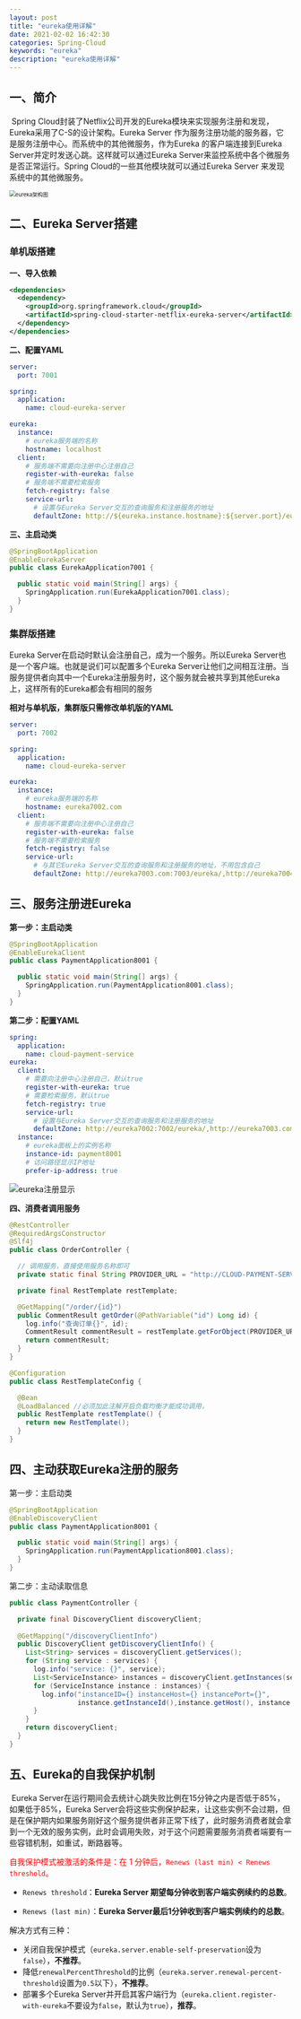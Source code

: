 ```yaml
---
layout: post
title: "eureka使用详解"
date: 2021-02-02 16:42:30
categories: Spring-Cloud
keywords: "eureka"
description: "eureka使用详解"
---
```


## 一、简介

​	Spring Cloud封装了Netflix公司开发的Eureka模块来实现服务注册和发现，Eureka采用了C-S的设计架构。Eureka Server 作为服务注册功能的服务器，它是服务注册中心。而系统中的其他微服务，作为Eureka 的客户端连接到Eureka Server并定时发送心跳。这样就可以通过Eureka Server来监控系统中各个微服务是否正常运行。Spring Cloud的一些其他模块就可以通过Eureka Server 来发现系统中的其他微服务。

<img src="/img/eurekaeureka架构图.png" alt="eureka架构图" style="zoom:67%;" />

## 二、Eureka Server搭建

### 单机版搭建

**一、导入依赖**

```xml
<dependencies>
  <dependency>
    <groupId>org.springframework.cloud</groupId>
    <artifactId>spring-cloud-starter-netflix-eureka-server</artifactId>
  </dependency>
</dependencies>
```

**二、配置YAML**

```yaml
server:
  port: 7001

spring:
  application:
    name: cloud-eureka-server

eureka:
  instance:
    # eureka服务端的名称
    hostname: localhost
  client:
    # 服务端不需要向注册中心注册自己
    register-with-eureka: false
    # 服务端不需要检索服务
    fetch-registry: false
    service-url:
      # 设置与Eureka Server交互的查询服务和注册服务的地址
      defaultZone: http://${eureka.instance.hostname}:${server.port}/eureka/
```

**三、主启动类**

```java
@SpringBootApplication
@EnableEurekaServer
public class EurekaApplication7001 {

  public static void main(String[] args) {
    SpringApplication.run(EurekaApplication7001.class);
  }
}
```

### 集群版搭建

Eureka Server在启动时默认会注册自己，成为一个服务。所以Eureka Server也是一个客户端。也就是说们可以配置多个Eureka Server让他们之间相互注册。当服务提供者向其中一个Eureka注册服务时，这个服务就会被共享到其他Eureka上，这样所有的Eureka都会有相同的服务

**相对与单机版，集群版只需修改单机版的YAML**

```yaml
server:
  port: 7002

spring:
  application:
    name: cloud-eureka-server

eureka:
  instance:
    # eureka服务端的名称
    hostname: eureka7002.com
  client:
    # 服务端不需要向注册中心注册自己
    register-with-eureka: false
    # 服务端不需要检索服务
    fetch-registry: false
    service-url:
      # 与其它Eureka Server交互的查询服务和注册服务的地址，不用包含自己
      defaultZone: http://eureka7003.com:7003/eureka/,http://eureka7004.com:7004/eureka/
```

## 三、服务注册进Eureka

**第一步：主启动类**

```java
@SpringBootApplication
@EnableEurekaClient
public class PaymentApplication8001 {

  public static void main(String[] args) {
    SpringApplication.run(PaymentApplication8001.class);
  }
}
```

**第二步：配置YAML**

```yaml
spring:
  application:
    name: cloud-payment-service
eureka:
  client:
    # 需要向注册中心注册自己，默认true
    register-with-eureka: true
    # 需要检索服务，默认true
    fetch-registry: true
    service-url:
      # 设置与Eureka Server交互的查询服务和注册服务的地址
      defaultZone: http://eureka7002:7002/eureka/,http://eureka7003.com:7003/eureka/
  instance:
    # eureka面板上的实例名称
    instance-id: payment8001
    # 访问路径显示IP地址
    prefer-ip-address: true
```

![eureka注册显示](/img/eurekaeureka注册显示.png)

**四、消费者调用服务**

```java
@RestController
@RequiredArgsConstructor
@Slf4j
public class OrderController {

  // 调用服务，直接使用服务名称即可
  private static final String PROVIDER_URL = "http://CLOUD-PAYMENT-SERVICE";

  private final RestTemplate restTemplate;

  @GetMapping("/order/{id}")
  public CommentResult getOrder(@PathVariable("id") Long id) {
    log.info("查询订单{}", id);
    CommentResult commentResult = restTemplate.getForObject(PROVIDER_URL + "/payment/" + id, CommentResult.class);
    return commentResult;
  }
}

@Configuration
public class RestTemplateConfig {

  @Bean
  @LoadBalanced //必须加此注解开启负载均衡才能成功调用，
  public RestTemplate restTemplate() {
    return new RestTemplate();
  }
}
```

## 四、主动获取Eureka注册的服务

第一步：主启动类

```java
@SpringBootApplication
@EnableDiscoveryClient
public class PaymentApplication8001 {

  public static void main(String[] args) {
    SpringApplication.run(PaymentApplication8001.class);
  }
}
```

第二步：主动读取信息

```java
public class PaymentController {

  private final DiscoveryClient discoveryClient;
  
  @GetMapping("/discoveryClientInfo")
  public DiscoveryClient getDiscoveryClientInfo() {
    List<String> services = discoveryClient.getServices();
    for (String service : services) {
      log.info("service: {}", service);
      List<ServiceInstance> instances = discoveryClient.getInstances(service);
      for (ServiceInstance instance : instances) {
        log.info("instanceID={} instanceHost={} instancePort={}",
                 instance.getInstanceId(),instance.getHost(), instance.getPort());
      }
    }
    return discoveryClient;
  }
}
```

## 五、Eureka的自我保护机制

​	Eureka Server在运行期间会去统计心跳失败比例在15分钟之内是否低于85%，如果低于85%，Eureka Server会将这些实例保护起来，让这些实例不会过期，但是在保护期内如果服务刚好这个服务提供者非正常下线了，此时服务消费者就会拿到一个无效的服务实例，此时会调用失败，对于这个问题需要服务消费者端要有一些容错机制，如重试，断路器等。

<span style="color:red">自我保护模式被激活的条件是：在 1 分钟后，`Renews (last min) < Renews threshold`。</span>

- `Renews threshold`：**Eureka Server 期望每分钟收到客户端实例续约的总数**。

- `Renews (last min)`：**Eureka Server最后1分钟收到客户端实例续约的总数**。

解决方式有三种：

- 关闭自我保护模式（`eureka.server.enable-self-preservation`设为`false`），**不推荐**。
- 降低`renewalPercentThreshold`的比例（`eureka.server.renewal-percent-threshold`设置为`0.5`以下），**不推荐**。
- 部署多个Eureka Server并开启其客户端行为（`eureka.client.register-with-eureka`不要设为`false`，默认为`true`），**推荐**。